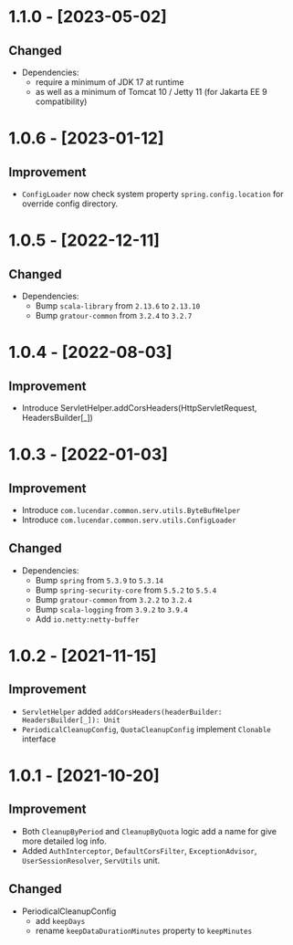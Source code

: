 # 1.1.0 - [2023-05-02]
## Changed
- Dependencies:
  - require a minimum of JDK 17 at runtime
  - as well as a minimum of Tomcat 10 / Jetty 11 (for Jakarta EE 9 compatibility)

# 1.0.6 - [2023-01-12]
## Improvement
- `ConfigLoader` now check system property `spring.config.location` for override config directory.

# 1.0.5 - [2022-12-11]
## Changed
- Dependencies:
  - Bump `scala-library` from `2.13.6` to `2.13.10`
  - Bump `gratour-common` from `3.2.4` to `3.2.7`

# 1.0.4 - [2022-08-03]
## Improvement
- Introduce ServletHelper.addCorsHeaders(HttpServletRequest, HeadersBuilder[_])

# 1.0.3 - [2022-01-03]
## Improvement
- Introduce `com.lucendar.common.serv.utils.ByteBufHelper`
- Introduce `com.lucendar.common.serv.utils.ConfigLoader`

## Changed
- Dependencies:
  - Bump `spring` from `5.3.9` to `5.3.14`
  - Bump `spring-security-core` from `5.5.2` to `5.5.4`
  - Bump `gratour-common` from `3.2.2` to `3.2.4`
  - Bump `scala-logging` from `3.9.2` to `3.9.4`
  - Add `io.netty:netty-buffer`

# 1.0.2 - [2021-11-15]
## Improvement
- `ServletHelper` added `addCorsHeaders(headerBuilder: HeadersBuilder[_]): Unit`
- `PeriodicalCleanupConfig`, `QuotaCleanupConfig` implement `Clonable` interface

# 1.0.1 - [2021-10-20]
## Improvement
- Both `CleanupByPeriod` and `CleanupByQuota` logic add a name for give more detailed log info.
- Added `AuthInterceptor`, `DefaultCorsFilter`, `ExceptionAdvisor`, `UserSessionResolver`, `ServUtils` unit.

## Changed
- PeriodicalCleanupConfig
  - add `keepDays`
  - rename `keepDataDurationMinutes` property to `keepMinutes`
